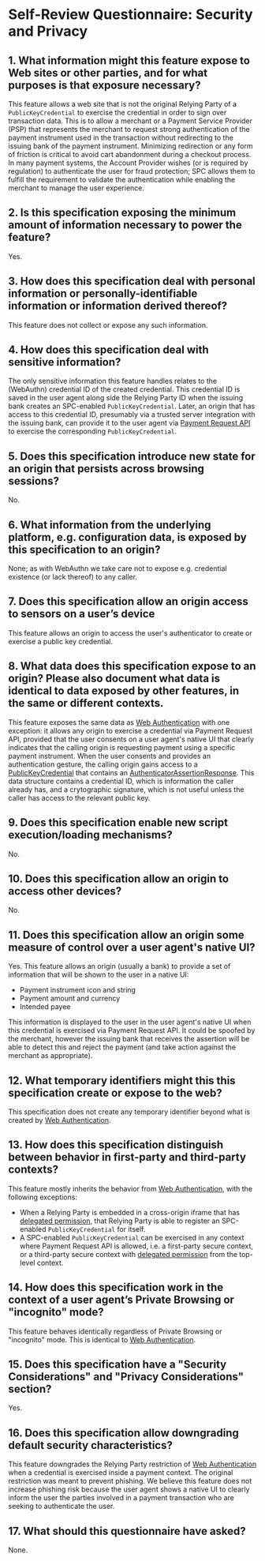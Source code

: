 # Self-Review Questionnaire: Security and Privacy

## 1. What information might this feature expose to Web sites or other parties, and for what purposes is that exposure necessary?

This feature allows a web site that is not the original Relying Party of a
`PublicKeyCredential` to exercise the credential in order to sign over
transaction data. This is to allow a merchant or a Payment Service Provider
(PSP) that represents the merchant to request strong authentication of the
payment instrument used in the transaction without redirecting to the issuing
bank of the payment instrument. Minimizing redirection or any form of friction
is critical to avoid cart abandonment during a checkout process. In many
payment systems, the Account Provider wishes (or is required by regulation) to
authenticate the user for fraud protection; SPC allows them to fulfill the
requirement to validate the authentication while enabling the merchant to
manage the user experience.

## 2. Is this specification exposing the minimum amount of information necessary to power the feature?

Yes.

## 3. How does this specification deal with personal information or personally-identifiable information or information derived thereof?

This feature does not collect or expose any such information.

## 4. How does this specification deal with sensitive information?

The only sensitive information this feature handles relates to the (WebAuthn)
credential ID of the created credential. This credential ID is saved in the
user agent along side the Relying Party ID when the issuing bank creates an
SPC-enabled `PublicKeyCredential`. Later, an origin that has access to this
credential ID, presumably via a trusted server integration with the issuing
bank, can provide it to the user agent via [Payment Request API] to exercise
the corresponding `PublicKeyCredential`.

## 5. Does this specification introduce new state for an origin that persists across browsing sessions?

No.

## 6. What information from the underlying platform, e.g. configuration data, is exposed by this specification to an origin?

None; as with WebAuthn we take care not to expose e.g. credential existence (or
lack thereof) to any caller.

## 7. Does this specification allow an origin access to sensors on a user’s device

This feature allows an origin to access the user's authenticator to create or
exercise a public key credential.

## 8. What data does this specification expose to an origin?  Please also document what data is identical to data exposed by other features, in the same or different contexts.

This feature exposes the same data as [Web Authentication] with one exception:
it allows any origin to exercise a credential via Payment Request API, provided
that the user consents on a user agent's native UI that clearly indicates that
the calling origin is requesting payment using a specific payment instrument.
When the user consents and provides an authentication gesture, the calling
origin gains access to a [PublicKeyCredential] that contains an
[AuthenticatorAssertionResponse]. This data structure contains a credential ID,
which is information the caller already has, and a crytographic signature, which
is not useful unless the caller has access to the relevant public key.

## 9. Does this specification enable new script execution/loading mechanisms?

No.

## 10. Does this specification allow an origin to access other devices?

No.

## 11. Does this specification allow an origin some measure of control over a user agent's native UI?

Yes. This feature allows an origin (usually a bank) to provide a set of
information that will be shown to the user in a native UI:

* Payment instrument icon and string
* Payment amount and currency
* Intended payee

This information is displayed to the user in the user agent's native UI when
this credential is exercised via Payment Request API. It could be spoofed by
the merchant, however the issuing bank that receives the assertion will be able
to detect this and reject the payment (and take action against the merchant as
appropriate).

## 12. What temporary identifiers might this this specification create or expose to the web?

This specification does not create any temporary identifier beyond what is
created by [Web Authentication].

## 13. How does this specification distinguish between behavior in first-party and third-party contexts?

This feature mostly inherits the behavior from [Web Authentication], with the
following exceptions:

- When a Relying Party is embedded in a cross-origin iframe that has [delegated
  permission], that Relying Party is able to register an SPC-enabled
  `PublicKeyCredential` for itself.
- A SPC-enabled `PublicKeyCredential` can be exercised in any context where
  Payment Request API is allowed, i.e. a first-party secure context, or a
  third-party secure context with [delegated permission] from the top-level
  context.

[delegated permission]: https://w3c.github.io/payment-request/#permissions-policy

## 14. How does this specification work in the context of a user agent’s Private Browsing or "incognito" mode?

This feature behaves identically regardless of Private Browsing or "incognito"
mode. This is identical to [Web Authentication].

## 15. Does this specification have a "Security Considerations" and "Privacy Considerations" section?

Yes.

## 16. Does this specification allow downgrading default security characteristics?

This feature downgrades the Relying Party restriction of [Web Authentication]
when a credential is exercised inside a payment context. The original
restriction was meant to prevent phishing. We believe this feature does not
increase phishing risk because the user agent shows a native UI to clearly
inform the user the parties involved in a payment transaction who are seeking to
authenticate the user.

## 17. What should this questionnaire have asked?

None.

[Payment Request API]: https://w3c.github.io/payment-request
[PublicKeyCredential]: https://www.w3.org/TR/webauthn/#iface-pkcredential
[AuthenticatorAssertionResponse]: https://www.w3.org/TR/webauthn/#authenticatorassertionresponse
[Web Authentication]: https://www.w3.org/TR/webauthn
